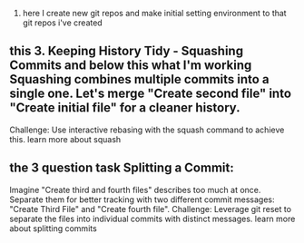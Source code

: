 1. here I create new git repos and make initial setting environment to that git repos i've created 

## this 3. Keeping History Tidy - Squashing Commits and below this what I'm working Squashing combines multiple commits into a single one. Let's merge "Create second file" into "Create initial file" for a cleaner history.
Challenge: Use interactive rebasing with the squash command to achieve this. learn more about squash

## the 3 question task Splitting a Commit:

Imagine "Create third and fourth files" describes too much at once. Separate them for better tracking with two different commit messages: "Create Third File" and "Create fourth file".
Challenge: Leverage git reset to separate the files into individual commits with distinct messages. learn more about splitting commits
